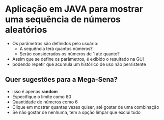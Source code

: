 # Aplicação em JAVA para mostrar uma sequência de números aleatórios
- Os parâmetros são definidos pelo usuário:
    - A sequência terá quantos números?
    - Serão considerados os números de 1 até quanto?
- Assim que se define os parâmetros, é exibido o resultado na GUI
- podendo repetir que acumula um histórico de uso não persistente

## Quer sugestões para a Mega-Sena?
- isso é apenas **random**
- Especifique o limite como 60
- Quantidade de números como 6
- Clique em mostrar quantas vezes quiser, até gostar de uma combinação
- Se não gostar de nenhuma, tem a opção limpar que exclui tudo

